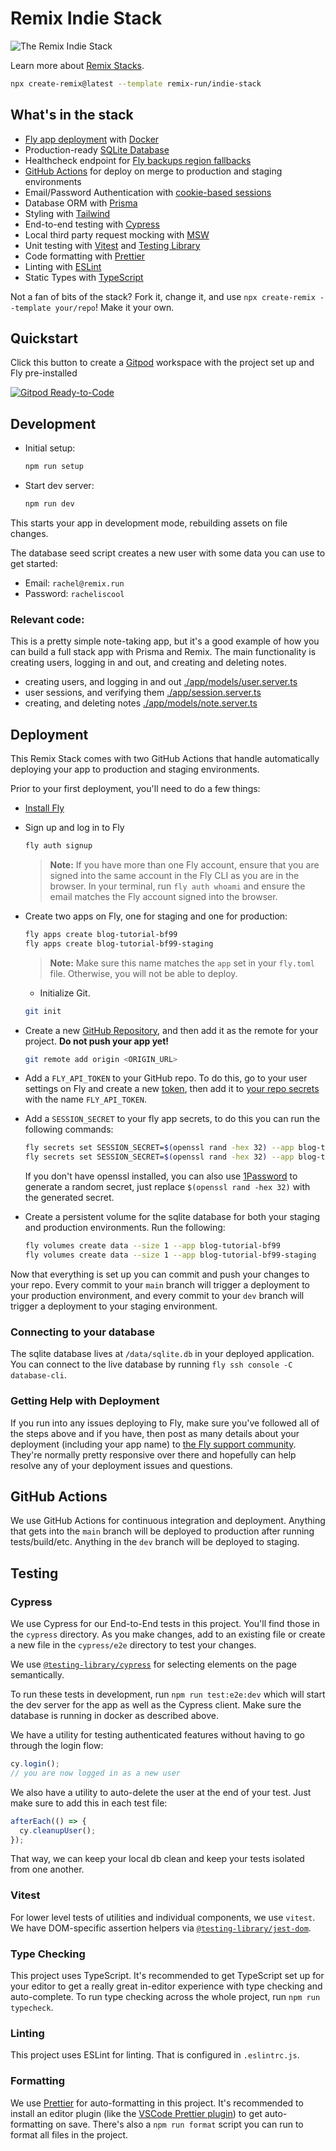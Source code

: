 # Remix Indie Stack

![The Remix Indie Stack](https://repository-images.githubusercontent.com/465928257/a241fa49-bd4d-485a-a2a5-5cb8e4ee0abf)

Learn more about [Remix Stacks](https://remix.run/stacks).

```sh
npx create-remix@latest --template remix-run/indie-stack
```

## What's in the stack

- [Fly app deployment](https://fly.io) with [Docker](https://www.docker.com/)
- Production-ready [SQLite Database](https://sqlite.org)
- Healthcheck endpoint for [Fly backups region fallbacks](https://fly.io/docs/reference/configuration/#services-http_checks)
- [GitHub Actions](https://github.com/features/actions) for deploy on merge to production and staging environments
- Email/Password Authentication with [cookie-based sessions](https://remix.run/utils/sessions#md-createcookiesessionstorage)
- Database ORM with [Prisma](https://prisma.io)
- Styling with [Tailwind](https://tailwindcss.com/)
- End-to-end testing with [Cypress](https://cypress.io)
- Local third party request mocking with [MSW](https://mswjs.io)
- Unit testing with [Vitest](https://vitest.dev) and [Testing Library](https://testing-library.com)
- Code formatting with [Prettier](https://prettier.io)
- Linting with [ESLint](https://eslint.org)
- Static Types with [TypeScript](https://typescriptlang.org)

Not a fan of bits of the stack? Fork it, change it, and use `npx create-remix --template your/repo`! Make it your own.

## Quickstart

Click this button to create a [Gitpod](https://gitpod.io) workspace with the project set up and Fly pre-installed

[![Gitpod Ready-to-Code](https://img.shields.io/badge/Gitpod-Ready--to--Code-blue?logo=gitpod)](https://gitpod.io/#https://github.com/remix-run/indie-stack/tree/main)

## Development

- Initial setup:

  ```sh
  npm run setup
  ```

- Start dev server:

  ```sh
  npm run dev
  ```

This starts your app in development mode, rebuilding assets on file changes.

The database seed script creates a new user with some data you can use to get started:

- Email: `rachel@remix.run`
- Password: `racheliscool`

### Relevant code:

This is a pretty simple note-taking app, but it's a good example of how you can build a full stack app with Prisma and Remix. The main functionality is creating users, logging in and out, and creating and deleting notes.

- creating users, and logging in and out [./app/models/user.server.ts](./app/models/user.server.ts)
- user sessions, and verifying them [./app/session.server.ts](./app/session.server.ts)
- creating, and deleting notes [./app/models/note.server.ts](./app/models/note.server.ts)

## Deployment

This Remix Stack comes with two GitHub Actions that handle automatically deploying your app to production and staging environments.

Prior to your first deployment, you'll need to do a few things:

- [Install Fly](https://fly.io/docs/getting-started/installing-flyctl/)

- Sign up and log in to Fly

  ```sh
  fly auth signup
  ```

  > **Note:** If you have more than one Fly account, ensure that you are signed into the same account in the Fly CLI as you are in the browser. In your terminal, run `fly auth whoami` and ensure the email matches the Fly account signed into the browser.

- Create two apps on Fly, one for staging and one for production:

  ```sh
  fly apps create blog-tutorial-bf99
  fly apps create blog-tutorial-bf99-staging
  ```

  > **Note:** Make sure this name matches the `app` set in your `fly.toml` file. Otherwise, you will not be able to deploy.

  - Initialize Git.

  ```sh
  git init
  ```

- Create a new [GitHub Repository](https://repo.new), and then add it as the remote for your project. **Do not push your app yet!**

  ```sh
  git remote add origin <ORIGIN_URL>
  ```

- Add a `FLY_API_TOKEN` to your GitHub repo. To do this, go to your user settings on Fly and create a new [token](https://web.fly.io/user/personal_access_tokens/new), then add it to [your repo secrets](https://docs.github.com/en/actions/security-guides/encrypted-secrets) with the name `FLY_API_TOKEN`.

- Add a `SESSION_SECRET` to your fly app secrets, to do this you can run the following commands:

  ```sh
  fly secrets set SESSION_SECRET=$(openssl rand -hex 32) --app blog-tutorial-bf99
  fly secrets set SESSION_SECRET=$(openssl rand -hex 32) --app blog-tutorial-bf99-staging
  ```

  If you don't have openssl installed, you can also use [1Password](https://1password.com/password-generator) to generate a random secret, just replace `$(openssl rand -hex 32)` with the generated secret.

- Create a persistent volume for the sqlite database for both your staging and production environments. Run the following:

  ```sh
  fly volumes create data --size 1 --app blog-tutorial-bf99
  fly volumes create data --size 1 --app blog-tutorial-bf99-staging
  ```

Now that everything is set up you can commit and push your changes to your repo. Every commit to your `main` branch will trigger a deployment to your production environment, and every commit to your `dev` branch will trigger a deployment to your staging environment.

### Connecting to your database

The sqlite database lives at `/data/sqlite.db` in your deployed application. You can connect to the live database by running `fly ssh console -C database-cli`.

### Getting Help with Deployment

If you run into any issues deploying to Fly, make sure you've followed all of the steps above and if you have, then post as many details about your deployment (including your app name) to [the Fly support community](https://community.fly.io). They're normally pretty responsive over there and hopefully can help resolve any of your deployment issues and questions.

## GitHub Actions

We use GitHub Actions for continuous integration and deployment. Anything that gets into the `main` branch will be deployed to production after running tests/build/etc. Anything in the `dev` branch will be deployed to staging.

## Testing

### Cypress

We use Cypress for our End-to-End tests in this project. You'll find those in the `cypress` directory. As you make changes, add to an existing file or create a new file in the `cypress/e2e` directory to test your changes.

We use [`@testing-library/cypress`](https://testing-library.com/cypress) for selecting elements on the page semantically.

To run these tests in development, run `npm run test:e2e:dev` which will start the dev server for the app as well as the Cypress client. Make sure the database is running in docker as described above.

We have a utility for testing authenticated features without having to go through the login flow:

```ts
cy.login();
// you are now logged in as a new user
```

We also have a utility to auto-delete the user at the end of your test. Just make sure to add this in each test file:

```ts
afterEach(() => {
  cy.cleanupUser();
});
```

That way, we can keep your local db clean and keep your tests isolated from one another.

### Vitest

For lower level tests of utilities and individual components, we use `vitest`. We have DOM-specific assertion helpers via [`@testing-library/jest-dom`](https://testing-library.com/jest-dom).

### Type Checking

This project uses TypeScript. It's recommended to get TypeScript set up for your editor to get a really great in-editor experience with type checking and auto-complete. To run type checking across the whole project, run `npm run typecheck`.

### Linting

This project uses ESLint for linting. That is configured in `.eslintrc.js`.

### Formatting

We use [Prettier](https://prettier.io/) for auto-formatting in this project. It's recommended to install an editor plugin (like the [VSCode Prettier plugin](https://marketplace.visualstudio.com/items?itemName=esbenp.prettier-vscode)) to get auto-formatting on save. There's also a `npm run format` script you can run to format all files in the project.
